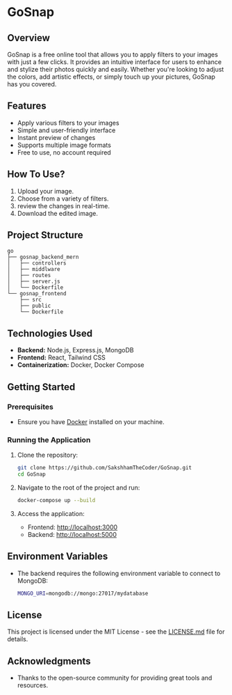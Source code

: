 # GoSnap

## Overview

GoSnap is a free online tool that allows you to apply filters to your images with just a few clicks. It provides an intuitive interface for users to enhance and stylize their photos quickly and easily. Whether you're looking to adjust the colors, add artistic effects, or simply touch up your pictures, GoSnap has you covered.

## Features

- Apply various filters to your images
- Simple and user-friendly interface
- Instant preview of changes
- Supports multiple image formats
- Free to use, no account required

## How To Use?
1. Upload your image.
2. Choose from a variety of filters.
3. review the changes in real-time.
4. Download the edited image.

## Project Structure

```
go
├── gosnap_backend_mern
│   ├── controllers
│   ├── middlware
│   ├── routes
│   ├── server.js
│   └── Dockerfile
└── gosnap_frontend
    ├── src
    ├── public
    └── Dockerfile
```

## Technologies Used

- **Backend:** Node.js, Express.js, MongoDB
- **Frontend:** React, Tailwind CSS
- **Containerization:** Docker, Docker Compose

## Getting Started

### Prerequisites

- Ensure you have [Docker](https://www.docker.com/products/docker-desktop) installed on your machine.

### Running the Application

1. Clone the repository:

   ```bash
   git clone https://github.com/SakshhamTheCoder/GoSnap.git
   cd GoSnap
   ```

2. Navigate to the root of the project and run:

   ```bash
   docker-compose up --build
   ```

3. Access the application:
   - Frontend: [http://localhost:3000](http://localhost:3000)
   - Backend: [http://localhost:5000](http://localhost:5000)

## Environment Variables

- The backend requires the following environment variable to connect to MongoDB:
  
  ```bash
  MONGO_URI=mongodb://mongo:27017/mydatabase
  ```

## License

This project is licensed under the MIT License - see the [LICENSE.md](LICENSE.md) file for details.

## Acknowledgments

- Thanks to the open-source community for providing great tools and resources.
